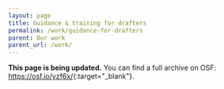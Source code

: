 ```yaml
---
layout: page
title: Guidance & training for drafters
permalink: /work/guidance-for-drafters
parent: Our work
parent_url: /work/
---
```


**This page is being updated.** You can find a full archive on OSF: <https://osf.io/yzf6x/>{:target="_blank"}.
